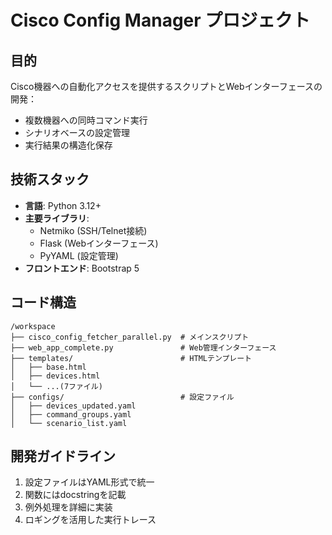 
# Cisco Config Manager プロジェクト

## 目的
Cisco機器への自動化アクセスを提供するスクリプトとWebインターフェースの開発：
- 複数機器への同時コマンド実行
- シナリオベースの設定管理
- 実行結果の構造化保存

## 技術スタック
- **言語**: Python 3.12+
- **主要ライブラリ**:
  - Netmiko (SSH/Telnet接続)
  - Flask (Webインターフェース)
  - PyYAML (設定管理)
- **フロントエンド**: Bootstrap 5

## コード構造
```
/workspace
├── cisco_config_fetcher_parallel.py  # メインスクリプト
├── web_app_complete.py               # Web管理インターフェース
├── templates/                        # HTMLテンプレート
│   ├── base.html
│   ├── devices.html
│   └── ...(7ファイル)
├── configs/                          # 設定ファイル
│   ├── devices_updated.yaml
│   ├── command_groups.yaml
│   └── scenario_list.yaml
```

## 開発ガイドライン
1. 設定ファイルはYAML形式で統一
2. 関数にはdocstringを記載
3. 例外処理を詳細に実装
4. ロギングを活用した実行トレース
